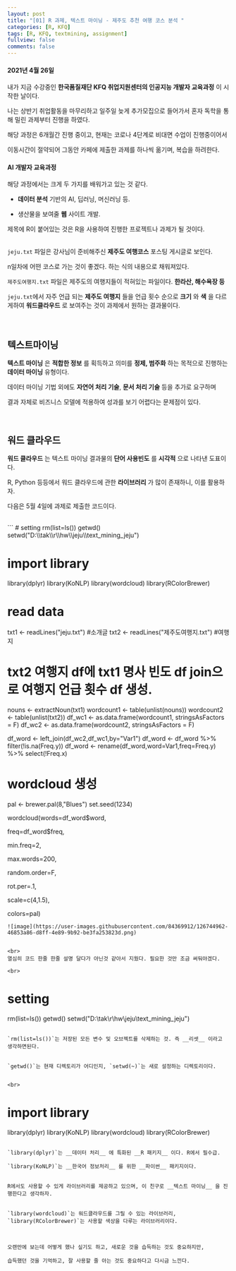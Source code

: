 ```yaml
---
layout: post
title: "[01] R 과제, 텍스트 마이닝 - 제주도 추천 여행 코스 분석 "
categories: [R, KFQ]
tags: [R, KFQ, textmining, assignment]
fullview: false
comments: false
---
```


#### 2021년 4월 26일
내가 지금 수강중인 __한국품질재단 KFQ 취업지원센터의 인공지능 개발자 교육과정__ 이 시작한 날이다.

나는 상반기 취업활동을 마무리하고 일주일 늦게 추가모집으로 들어가서 혼자 독학을 통해 밀린 과제부터 진행을 하였다.

해당 과정은 6개월간 진행 중이고, 현재는 코로나 4단계로 비대면 수업이 진행중이어서

이동시간이 절약되어 그동안 카페에 제출한 과제를 하나씩 옮기며, 복습을 하려한다.<br>

#### AI 개발자 교육과정
해당 과정에서는 크게 두 가지를 배워가고 있는 것 같다.

- __데이터 분석__ 기반의 AI, 딥러닝, 머신러닝 등.

- 생산물을 보여줄 __웹__ 사이트 개발.


제목에 R이 붙어있는 것은 R을 사용하여 진행한 프로젝트나 과제가 될 것이다.<br><br>

`jeju.txt` 파일은 강사님이 준비해주신 __제주도 여행코스__ 포스팅 게시글로 보인다.

n일차에 어떤 코스로 가는 것이 좋겠다. 하는 식의 내용으로 채워져있다.

`제주도여행지.txt` 파일은 제주도의 여행지들이 적혀있는 파일이다. __한라산, 해수욕장 등__



`jeju.txt`에서 자주 언급 되는 __제주도 여행지__ 들을 언급 횟수 순으로 __크기__ 와 __색__ 을 다르게하여 __워드클라우드__ 로 보여주는 것이 과제에서 원하는 결과물이다.<br>
<br><br>

## 텍스트마이닝
__텍스트 마이닝__ 은 __적합한 정보__ 를 획득하고 의미를 __정제, 범주화__ 하는 목적으로 진행하는 __데이터 마이닝__ 유형이다.

  
데이터 마이닝 기법 외에도 __자연어 처리 기술__, __문서 처리 기술__ 등을 추가로 요구하며

  
결과 자체로 비즈니스 모델에 적용하여 성과를 보기 어렵다는 문제점이 있다.


<br>

## 워드 클라우드
__워드 클라우드__ 는 텍스트 마이닝 결과물의 __단어 사용빈도__ 를 __시각적__ 으로 나타낸 도표이다.

  
R, Python 등등에서 워드 클라우드에 관한 __라이브러리__ 가 많이 존재하니, 이를 활용하자.
  
다음은 5월 4일에 과제로 제출한 코드이다.
  
<br>
```
# setting
rm(list=ls())
getwd()
setwd("D:\\tak\\r\\hw\\jeju\\text_mining_jeju")

# import library
library(dplyr)
library(KoNLP)
library(wordcloud)
library(RColorBrewer)

# read data
txt1 <- readLines("jeju.txt") #소개글
txt2 <- readLines("제주도여행지.txt") #여행지

# txt2 여행지 df에 txt1 명사 빈도 df join으로 여행지 언급 횟수 df 생성.
nouns <- extractNoun(txt1)
wordcount1 <- table(unlist(nouns))
wordcount2 <- table(unlist(txt2))
df_wc1 <- as.data.frame(wordcount1, stringsAsFactors = F)
df_wc2 <- as.data.frame(wordcount2, stringsAsFactors = F)

df_word <- left_join(df_wc2,df_wc1,by="Var1")
df_word <- df_word %>% filter(!is.na(Freq.y))
df_word <- rename(df_word,word=Var1,freq=Freq.y) %>% select(!Freq.x)

# wordcloud 생성
pal <- brewer.pal(8,"Blues")
set.seed(1234)

wordcloud(words=df_word$word,



 freq=df_word$freq,



 min.freq=2,



 max.words=200,



 random.order=F,



 rot.per=.1,



 scale=c(4,1.5),



 colors=pal)
```
![image](https://user-images.githubusercontent.com/84369912/126744962-46853a86-d8ff-4e89-9b92-be3fa253823d.png)

  
<br>
열심히 코드 한줄 한줄 설명 달다가 아닌것 같아서 지웠다. 필요한 것만 조금 써둬야겠다.
  
<br>
```
# setting
rm(list=ls())
getwd()
setwd("D:\\tak\\r\\hw\\jeju\\text_mining_jeju")  
```
  
`rm(list=ls())`는 저장된 모든 변수 및 오브젝트를 삭제하는 것. 즉 __리셋__ 이라고 생각하면된다.

  
`getwd()`는 현재 디렉토리가 어디인지, `setwd(~)`는 새로 설정하는 디렉토리이다.

  
<br>
```
# import library
library(dplyr)
library(KoNLP)
library(wordcloud)
library(RColorBrewer)
```
  
`library(dplyr)`는 __데이터 처리__ 에 특화된 __R 패키지__ 이다. R에서 필수급.
  
`library(KoNLP)`는 __한국어 정보처리__ 를 위한 __파이썬__ 패키지이다.

  
R에서도 사용할 수 있게 라이브러리를 제공하고 있으며, 이 친구로 __텍스트 마이닝__ 을 진행한다고 생각하자.

  
`library(wordcloud)`는 워드클라우드를 그릴 수 있는 라이브러리, `library(RColorBrewer)`는 사용할 색상을 다루는 라이브러리이다.



오랜만에 보는데 어떻게 했나 싶기도 하고, 새로운 것을 습득하는 것도 중요하지만,

습득했던 것을 기억하고, 잘 사용할 줄 아는 것도 중요하다고 다시금 느낀다.